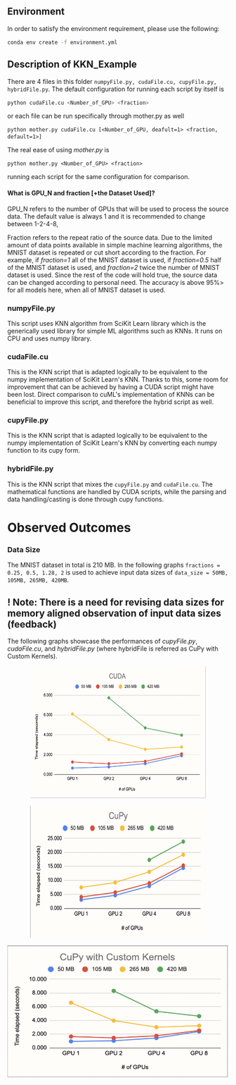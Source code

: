 ## Environment
In order to satisfy the environment requirement, please use the following:
```sh
conda env create -f environment.yml
```

## Description of KKN_Example
There are 4 files in this folder ```numpyFile.py, cudaFile.cu, cupyFile.py, hybridFile.py```. The default configuration for running each script by itself is 
```sh 
python cudaFile.cu <Number_of_GPU> <fraction>
```
or each file can be run specifically through mother.py as well  
```
python mother.py cudaFile.cu [<Number_of_GPU, deafult=1> <fraction, default=1>]
```
The real ease of using _mother.py_ is 
```
python mother.py <Number_of_GPU> <fraction>
``` 
running each script for the same configuration for comparison. 

#### What is GPU_N and fraction [+the Dataset Used]?
GPU_N refers to the number of GPUs that will be used to process the source data. The default value is always 1 and it is recommended to change between 1-2-4-8,

Fraction refers to the repeat ratio of the source data. Due to the limited amount of data points available in simple machine learning algorithms, the MNIST dataset is repeated or cut short according to the fraction. For example, if _fraction=1_ all of the MNIST dataset is used, if _fraction=0.5_ half of the MNIST dataset is used, and _fraction=2_ twice the number of MNIST dataset is used. Since the rest of the code will hold true, the source data can be changed according to personal need. The accuracy is above 95%> for all models here, when all of MNIST dataset is used.

### numpyFile.py
This script uses KNN algorithm from SciKit Learn library which is the generically used library for simple ML algorithms such as KNNs. It runs on CPU and uses numpy library.

### cudaFile.cu
This is the KNN script that is adapted logically to be equivalent to the numpy implementation of SciKit Learn's KNN. Thanks to this, some room for improvement that can be achieved by having a CUDA script might have been lost. Direct comparison to cuML's implementation of KNNs can be beneficial to improve this script, and therefore the hybrid script as well.

### cupyFile.py
This is the KNN script that is adapted logically to be equivalent to the numpy implementation of SciKit Learn's KNN by converting each numpy function to its cupy form. 

### hybridFile.py
This is the KNN script that mixes the ```cupyFile.py``` and ```cudaFile.cu```. The mathematical functions are handled by CUDA scripts, while the parsing and data handling/casting is done through cupy functions.

# Observed Outcomes

### Data Size
The MNIST dataset in total is 210 MB. In the following graphs ```fractions = 0.25, 0.5, 1.28, 2``` is used to achieve input data sizes of ```data_size = 50MB, 105MB, 265MB, 420MB```.

## ! Note: There is a need for revising data sizes for memory aligned observation of input data sizes (feedback)

The following graphs showcase the performances of _cupyFile.py_, _cudaFile.cu_, and _hybridFile.py_ (where hybridFile is referred as CuPy with Custom Kernels).

<p align="center">
  <img width="400" height="300" src="./cudaGraph.png">
</p> 

<p align="center">
  <img width="400" height="300" src="./cupyGraph.png">
</p> 

<p align="center">
  <img width="900" height="300" src="./hybridGraph.png">
</p> 


